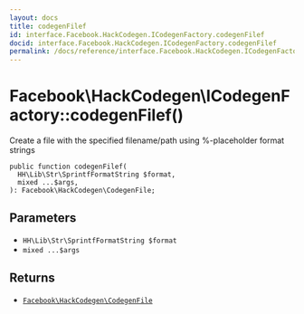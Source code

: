 ```yaml
---
layout: docs
title: codegenFilef
id: interface.Facebook.HackCodegen.ICodegenFactory.codegenFilef
docid: interface.Facebook.HackCodegen.ICodegenFactory.codegenFilef
permalink: /docs/reference/interface.Facebook.HackCodegen.ICodegenFactory.codegenFilef/
---
```

# Facebook\\HackCodegen\\ICodegenFactory::codegenFilef()




Create a file with the specified filename/path using %-placeholder
format strings




``` Hack
public function codegenFilef(
  HH\Lib\Str\SprintfFormatString $format,
  mixed ...$args,
): Facebook\HackCodegen\CodegenFile;
```




## Parameters




* ` HH\Lib\Str\SprintfFormatString $format `
* ` mixed ...$args `




## Returns




- [` Facebook\HackCodegen\CodegenFile `](<class.Facebook.HackCodegen.CodegenFile.md>)